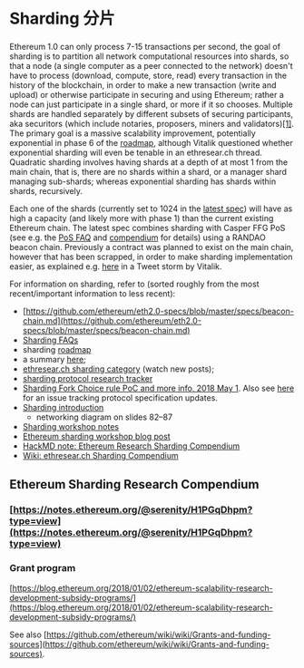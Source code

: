 # Sharding 分片

### 

Ethereum 1.0 can only process 7-15 transactions per second, the goal of sharding is to partition all network computational resources into shards, so that a node \(a single computer as a peer connected to the network\) doesn't have to process \(download, compute, store, read\) every transaction in the history of the blockchain, in order to make a new transaction \(write and upload\) or otherwise participate in securing and using Ethereum; rather a node can just participate in a single shard, or more if it so chooses. Multiple shards are handled separately by different subsets of securing participants, aka securitors \(which include notaries, proposers, miners and validators\)[\[1\]](https://eprint.iacr.org/2017/406.pdf). The primary goal is a massive scalability improvement, potentially exponential in phase 6 of the [roadmap](https://github.com/ethereum/wiki/wiki/Sharding-roadmap), although Vitalik questioned whether exponential sharding will even be tenable in an ethresear.ch thread. Quadratic sharding involves having shards at a depth of at most 1 from the main chain, that is, there are no shards within a shard, or a manager shard managing sub-shards; whereas exponential sharding has shards within shards, recursively.

Each one of the shards \(currently set to 1024 in the [latest spec](https://github.com/ethereum/eth2.0-specs)\) will have as high a capacity \(and likely more with phase 1\) than the current existing Ethereum chain. The latest spec combines sharding with Casper FFG PoS \(see e.g. the [PoS FAQ](https://github.com/ethereum/wiki/wiki/Proof-of-Stake-FAQs) and [compendium](https://github.com/ethereum/wiki/wiki/Casper-Proof-of-Stake-compendium) for details\) using a RANDAO beacon chain. Previously a contract was planned to exist on the main chain, however that has been scrapped, in order to make sharding implementation easier, as explained e.g. [here](https://threadreaderapp.com/thread/1029900695925706753.html) in a Tweet storm by Vitalik.



For information on sharding, refer to \(sorted roughly from the most recent/important information to less recent\):

* [https://github.com/ethereum/eth2.0-specs/blob/master/specs/beacon-chain.md](https://github.com/ethereum/eth2.0-specs/blob/master/specs/beacon-chain.md)
* [Sharding FAQs](https://github.com/ethereum/wiki/wiki/Sharding-FAQs)
* sharding [roadmap](https://github.com/ethereum/wiki/wiki/Sharding-roadmap)
* a summary [here](https://twitter.com/sinahab/status/992755776765792256);
* [ethresear.ch sharding category](https://ethresear.ch/c/sharding) \(watch new posts\);
* [sharding protocol research tracker](https://github.com/Drops-of-Diamond/diamond_drops/issues/13)
* [Sharding Fork Choice rule PoC and more info, 2018 May 1](https://twitter.com/VitalikButerin/status/991021062811930624). Also see [here](https://github.com/Drops-of-Diamond/diamond_drops/issues/13) for an issue tracking protocol specification updates.
* [Sharding introduction](https://docs.google.com/presentation/d/1mdmmgQlRFUvznq1jdmRwkwEyQB0YON5yAg4ArxtanE4/edit?usp=sharing)
  * networking diagram on slides 82–87
* [Sharding workshop notes](https://hackmd.io/s/HJ_BbgCFz#%E2%9F%A0-General-Introduction)
* [Ethereum sharding workshop blog post](https://medium.com/@icebearhww/ethereum-sharding-workshop-in-taipei-a44c0db8b8d9)
* [HackMD note: Ethereum Research Sharding Compendium](http://notes.ethereum.org/s/BJc_eGVFM)
* [Wiki: ethresear.ch Sharding Compendium](https://github.com/ethereum/wiki/wiki/Wiki:-ethresear.ch-Sharding-Compendium)

### 

### 

## Ethereum Sharding Research Compendium <a id="Ethereum-Sharding-Research-Compendium"></a>

### [https://notes.ethereum.org/@serenity/H1PGqDhpm?type=view](https://notes.ethereum.org/@serenity/H1PGqDhpm?type=view)

### Grant program

[https://blog.ethereum.org/2018/01/02/ethereum-scalability-research-development-subsidy-programs/](https://blog.ethereum.org/2018/01/02/ethereum-scalability-research-development-subsidy-programs/)

See also [https://github.com/ethereum/wiki/wiki/Grants-and-funding-sources](https://github.com/ethereum/wiki/wiki/Grants-and-funding-sources).



